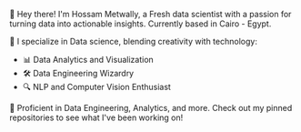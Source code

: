 👋 Hey there! I'm Hossam Metwally, a Fresh data scientist with a passion for turning data into actionable insights. Currently based in Cairo - Egypt.

🚀 I specialize in Data science, blending creativity with technology:
- 📊 Data Analytics and Visualization
- 🛠️ Data Engineering Wizardry
- 🔍 NLP and Computer Vision Enthusiast
  

🔧 Proficient in Data Engineering, Analytics, and more. Check out my pinned repositories to see what I've been working on!

